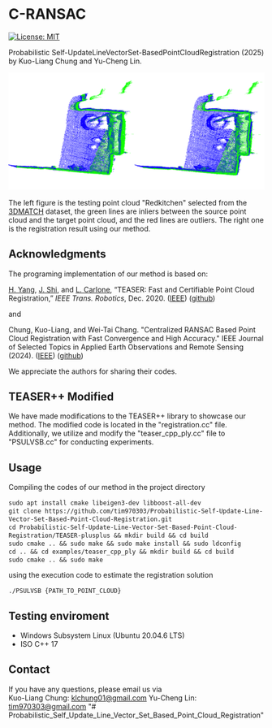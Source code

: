 # C-RANSAC
[![License: MIT](https://img.shields.io/badge/License-MIT-green.svg)](https://opensource.org/licenses/MIT)

Probabilistic Self-UpdateLineVectorSet-BasedPointCloudRegistration (2025) by Kuo-Liang Chung and Yu-Cheng Lin.  

<div align=center>
<img src="github_showcase.png">
</div>

The left figure is the testing point cloud "Redkitchen" selected from the [3DMATCH](https://3dmatch.cs.princeton.edu/) dataset, the green lines are inliers between the source point cloud and the target point cloud, and the red lines are outliers. The right one is the registration result using our method.

## Acknowledgments
The programing implementation of our method is based on:

[H. Yang](http://hankyang.mit.edu/), [J. Shi](http://jingnanshi.com/), and [L. Carlone](http://lucacarlone.mit.edu/), “TEASER: Fast and Certifiable Point Cloud Registration,” *IEEE Trans. Robotics*, Dec. 2020. ([IEEE](https://ieeexplore.ieee.org/document/9286491)) ([github](https://github.com/MIT-SPARK/TEASER-plusplus))

and

Chung, Kuo-Liang, and Wei-Tai Chang. "Centralized RANSAC Based Point Cloud Registration with Fast Convergence and High Accuracy." IEEE Journal of Selected Topics in Applied Earth Observations and Remote Sensing (2024).
([IEEE](https://ieeexplore.ieee.org/abstract/document/10433649)) ([github](https://github.com/ivpml84079/C-RANSAC/tree/master))

We appreciate the authors for sharing their codes.

## TEASER++ Modified

We have made modifications to the TEASER++ library to showcase our method. The modified code is located in the "registration.cc" file. Additionally, we utilize and modify the "teaser_cpp_ply.cc" file to "PSULVSB.cc" for conducting experiments.

## Usage
Compiling the codes of our method in the project directory
```
sudo apt install cmake libeigen3-dev libboost-all-dev
git clone https://github.com/tim970303/Probabilistic-Self-Update-Line-Vector-Set-Based-Point-Cloud-Registration.git
cd Probabilistic-Self-Update-Line-Vector-Set-Based-Point-Cloud-Registration/TEASER-plusplus && mkdir build && cd build
sudo cmake .. && sudo make && sudo make install && sudo ldconfig
cd .. && cd examples/teaser_cpp_ply && mkdir build && cd build
sudo cmake .. && sudo make
```
using the execution code to estimate the registration solution
```
./PSULVSB {PATH_TO_POINT_CLOUD}
```
## Testing enviroment
* Windows Subsystem Linux (Ubuntu 20.04.6 LTS)
* ISO C++ 17

## Contact
If you have any questions, please email us via   
Kuo-Liang Chung: klchung01@gmail.com
Yu-Cheng Lin: tim970303@gmail.com  "# Probabilistic_Self_Update_Line_Vector_Set_Based_Point_Cloud_Registration" 
